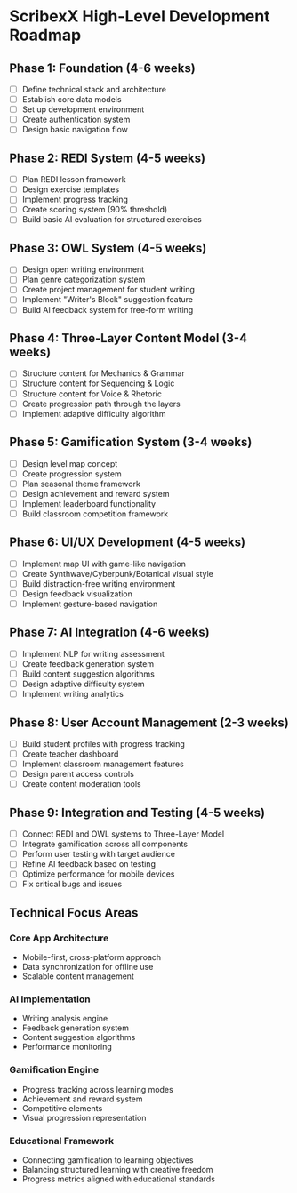 # ScribexX High-Level Development Roadmap

## Phase 1: Foundation (4-6 weeks)
- [ ] Define technical stack and architecture
- [ ] Establish core data models
- [ ] Set up development environment
- [ ] Create authentication system
- [ ] Design basic navigation flow

## Phase 2: REDI System (4-5 weeks)
- [ ] Plan REDI lesson framework
- [ ] Design exercise templates
- [ ] Implement progress tracking
- [ ] Create scoring system (90% threshold)
- [ ] Build basic AI evaluation for structured exercises

## Phase 3: OWL System (4-5 weeks)
- [ ] Design open writing environment
- [ ] Plan genre categorization system
- [ ] Create project management for student writing
- [ ] Implement "Writer's Block" suggestion feature
- [ ] Build AI feedback system for free-form writing

## Phase 4: Three-Layer Content Model (3-4 weeks)
- [ ] Structure content for Mechanics & Grammar
- [ ] Structure content for Sequencing & Logic
- [ ] Structure content for Voice & Rhetoric
- [ ] Create progression path through the layers
- [ ] Implement adaptive difficulty algorithm

## Phase 5: Gamification System (3-4 weeks)
- [ ] Design level map concept
- [ ] Create progression system
- [ ] Plan seasonal theme framework
- [ ] Design achievement and reward system
- [ ] Implement leaderboard functionality
- [ ] Build classroom competition framework

## Phase 6: UI/UX Development (4-5 weeks)
- [ ] Implement map UI with game-like navigation
- [ ] Create Synthwave/Cyberpunk/Botanical visual style
- [ ] Build distraction-free writing environment
- [ ] Design feedback visualization
- [ ] Implement gesture-based navigation

## Phase 7: AI Integration (4-6 weeks)
- [ ] Implement NLP for writing assessment
- [ ] Create feedback generation system
- [ ] Build content suggestion algorithms
- [ ] Design adaptive difficulty system
- [ ] Implement writing analytics

## Phase 8: User Account Management (2-3 weeks)
- [ ] Build student profiles with progress tracking
- [ ] Create teacher dashboard
- [ ] Implement classroom management features
- [ ] Design parent access controls
- [ ] Create content moderation tools

## Phase 9: Integration and Testing (4-5 weeks)
- [ ] Connect REDI and OWL systems to Three-Layer Model
- [ ] Integrate gamification across all components
- [ ] Perform user testing with target audience
- [ ] Refine AI feedback based on testing
- [ ] Optimize performance for mobile devices
- [ ] Fix critical bugs and issues

## Technical Focus Areas

### Core App Architecture
- Mobile-first, cross-platform approach
- Data synchronization for offline use
- Scalable content management

### AI Implementation
- Writing analysis engine
- Feedback generation system
- Content suggestion algorithms
- Performance monitoring

### Gamification Engine
- Progress tracking across learning modes
- Achievement and reward system
- Competitive elements
- Visual progression representation

### Educational Framework
- Connecting gamification to learning objectives
- Balancing structured learning with creative freedom
- Progress metrics aligned with educational standards